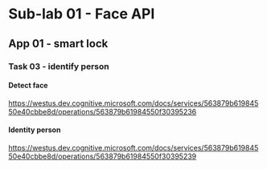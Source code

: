 # Sub-lab 01 - Face API
## App 01 - smart lock
### Task 03 - identify person

#### Detect face
https://westus.dev.cognitive.microsoft.com/docs/services/563879b61984550e40cbbe8d/operations/563879b61984550f30395236

#### Identity person
https://westus.dev.cognitive.microsoft.com/docs/services/563879b61984550e40cbbe8d/operations/563879b61984550f30395239
